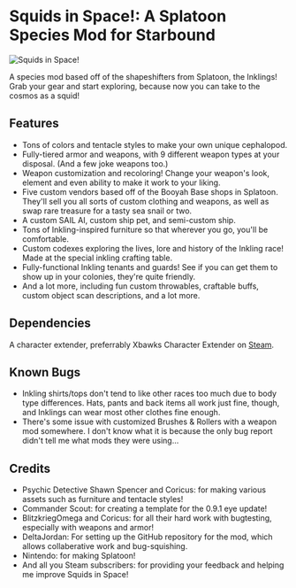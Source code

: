 # Squids in Space!: A Splatoon Species Mod for Starbound
![Squids in Space!](https://steamuserimages-a.akamaihd.net/ugc/862855933249308702/53E2B095ED11B066BEFDAACB495B51326AE1DA49/?imw=268&imh=268&ima=fit&impolicy=Letterbox&imcolor=%23000000&letterbox=true)

A species mod based off of the shapeshifters from Splatoon, the Inklings!
Grab your gear and start exploring, because now you can take to the cosmos as a squid!

## Features
- Tons of colors and tentacle styles to make your own unique cephalopod.
- Fully-tiered armor and weapons, with 9 different weapon types at your disposal. (And a few joke weapons too.)
- Weapon customization and recoloring! Change your weapon's look, element and even ability to make it work to your liking.
- Five custom vendors based off of the Booyah Base shops in Splatoon. They'll sell you all sorts of custom clothing and weapons, as well as swap rare treasure for a tasty sea snail or two.
- A custom SAIL AI, custom ship pet, and semi-custom ship.
- Tons of Inkling-inspired furniture so that wherever you go, you'll be comfortable.
- Custom codexes exploring the lives, lore and history of the Inkling race! Made at the special inkling crafting table.
- Fully-functional Inkling tenants and guards! See if you can get them to show up in your colonies, they're quite friendly.
- And a lot more, including fun custom throwables, craftable buffs, custom object scan descriptions, and a lot more.

## Dependencies
A character extender, preferrably Xbawks Character Extender on [Steam](https://steamcommunity.com/workshop/filedetails/?id=729426722).

## Known Bugs
- Inkling shirts/tops don't tend to like other races too much due to body type differences.
Hats, pants and back items all work just fine, though, and Inklings can wear most other clothes fine enough.
- There's some issue with customized Brushes & Rollers with a weapon mod somewhere. I don't know what it is because the only bug report didn't tell me what mods they were using...

## Credits
- Psychic Detective Shawn Spencer and Coricus: for making various assets such as furniture and tentacle styles!
- Commander Scout: for creating a template for the 0.9.1 eye update!
- BlitzkriegOmega and Coricus: for all their hard work with bugtesting, especially with weapons and armor!
- DeltaJordan: For setting up the GitHub repository for the mod, which allows collaberative work and bug-squishing.
- Nintendo: for making Splatoon!
- And all you Steam subscribers: for providing your feedback and helping me improve Squids in Space!

